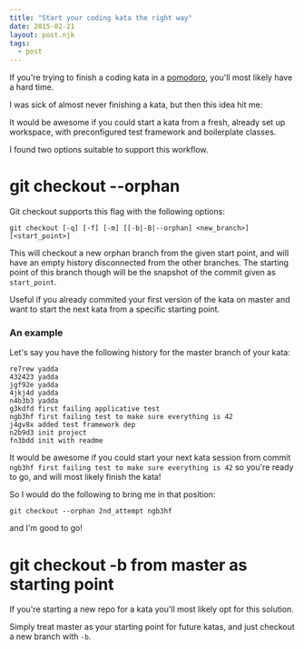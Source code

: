 ```yaml
---
title: "Start your coding kata the right way"
date: 2015-02-21
layout: post.njk
tags:
  - post
---
```


If you're trying to finish a coding kata in a [pomodoro](https://pomodoro.cc/), you'll most likely have a hard time.

I was sick of almost never finishing a kata, but then this idea hit me:

It would be awesome if you could start a kata from a fresh, already set up workspace, with preconfigured test framework and boilerplate classes.

I found two options suitable to support this workflow.

# git checkout --orphan

Git checkout supports this flag with the following options:

```
git checkout [-q] [-f] [-m] [[-b|-B|--orphan] <new_branch>] [<start_point>]
```

This will checkout a new orphan branch from the given start point, and will have an empty history disconnected from the other branches.
The starting point of this branch though will be the snapshot of the commit given as `start_point`.


Useful if you already commited your first version of the kata on master and want to start the next kata from a specific starting point.

### An example

Let's say you have the following history for the master branch of your kata:

```
re7rew yadda
432423 yadda
jgf92e yadda
4jkj4d yadda
n4b3b3 yadda
g3kdfd first failing applicative test
ngb3hf first failing test to make sure everything is 42
j4gv8x added test framework dep
n2b9d3 init project
fn3bdd init with readme
```


It would be awesome if you could start your next kata session from commit `ngb3hf first failing test to make sure everything is 42` so you're ready to go, and will most likely finish the kata!

So I would do the following to bring me in that position:

```
git checkout --orphan 2nd_attempt ngb3hf
```

and I'm good to go!




# git checkout -b from master as starting point

If you're starting a new repo for a kata you'll most likely opt for this solution.

Simply treat master as your starting point for future katas, and just checkout a new branch with `-b`.
